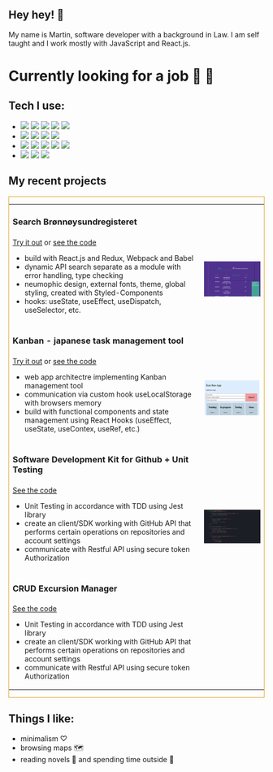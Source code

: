 ## **Hey hey!** 👋

<p>My name is Martin, software developer with a background in Law. I am self taught and I work mostly with JavaScript and React.js.</p>

# Currently looking for a job 💼 🤗


## Tech I use:

- <img src="https://img.shields.io/badge/JavaScript-goldenrod?logo=JavaScript&logoColor=white&style=flat-square"> <img src="https://img.shields.io/badge/HTML5-lightblue?logo=html5&style=flat-square&logoColor=orange"> <img src="https://img.shields.io/badge/CSS-pink?logo=css3&style=flat-square&logoColor=blue"> <img src="https://img.shields.io/badge/React.js-blue?logo=React&style=flat-square&logoColor=white"> <img src="https://img.shields.io/badge/Redux-violet?logo=redux&style=flat-square&logoColor=white">
-   <img src="https://img.shields.io/badge/React.Router-indianred?logo=React Router&style=flat-square&logoColor=white"> <img src="https://img.shields.io/badge/Jest-firebrick?logo=jest&style=flat-square&logoColor=white"> <img src="https://img.shields.io/badge/Styled components-hotpink?logo=Styled-components&style=flat-square&logoColor=purple"> <img src="https://img.shields.io/badge/JSON-black?logo=JSON&style=flat-square&logoColor=white">
- <img src="https://img.shields.io/badge/npm.js-red?logo=npm&style=flat-square&logoColor=red"> <img src="https://img.shields.io/badge/Webpack-blue?logo=Webpack&style=flat-square&logoColor=white"> <img src="https://img.shields.io/badge/Node.js-darkgreen?logo=Node.js&style=flat-square&logoColor=white"> <img src="https://img.shields.io/badge/Sass-hotpink?logo=sass&style=flat-square&logoColor=white"> <img src="https://img.shields.io/badge/Bootstrap4-darkviolet?logo=Bootstrap&style=flat-square&logoColor=white">  
- <img src="https://img.shields.io/badge/Git-black?logo=Git&style=flat-square&logoColor=white"> <img src="https://img.shields.io/badge/GitHub-white?logo=Github&style=flat-square&logoColor=black"> <img src="https://img.shields.io/badge/Markdown-darkblue?logo=Markdown&style=flat-square&logoColor=white">



## My recent projects
<div style="border: 1px solid goldenrod">
<table>
  <tr>
    <td><h3>Search Brønnøysundregisteret</h3></td>
    <td><br></td>
  </tr>
  <tr>
    <td>
        <a href="https://mlvrkhn.github.io/bluebird-api/ alt="try_api">Try it out</a>
        or
        <a href="https://github.com/mlvrkhn/bluebird-api alt="code_api">see the code</a>
      <ul>
        <li>build with React.js and Redux, Webpack and Babel</li>
        <li>dynamic API search separate as a module with error handling, type checking</li>
        <li>neumophic design, external fonts, theme, global styling, created with Styled-Components</li>
        <li>hooks: useState, useEffect, useDispatch, useSelector, etc.</li>
      </ul>
    </td>
    <td><img src="brreg_preview.png" alt="brreg_preview" width="300px" height="auto"></td>
  </tr>

  <tr>
    <td><h3>Kanban - japanese task management tool</h3></td>
    <td></td>
  </tr>
  <tr>
    <td>
        <a href="https://mlvrkhn.github.io/kanban_task_management_app">Try it out</a>
        or
        <a href="https://github.com/mlvrkhn/kanban_task_management_app/tree/master/kan-ban-san">see the code</a>
      <ul>
        <li>web app architectre implementing Kanban management tool</li>
        <li>communication via custom hook useLocalStorage with browsers memory</li>
        <li>build with functional components and state management using React Hooks (useEffect, useState, useContex, useRef, etc.)</li>
      </ul>
    </td>
    <td><img src="Screenshot.png" alt="ScreenshotKanban" width="400px" height="auto"></td>
  </tr>

  <tr>
    <td><h3>Software Development Kit for Github + Unit Testing</h3></td>
    <td></td>
  </tr>
  <tr>
    <td>
        <a href="https://github.com/mlvrkhn/SDK_GitHub_UnitTesting" alt="sdk_code">See the code</a>
      <ul>
        <li>Unit Testing in accordance with TDD using Jest library</li>
        <li>create an client/SDK working with GitHub API that performs certain operations on repositories and account settings</li>
        <li>communicate with Restful API using secure token Authorization</li>
      </ul>
    </td>
    <td><img src="testing-tests.png" alt="testing-tests" width="400px" height="auto"></td>
  </tr>

  <tr>
    <td><h3>CRUD Excursion Manager</h3></td>
    <td></td>
  </tr>
  <tr>
    <td>
        <a href="https://github.com/mlvrkhn/excursion_manager" alt="github_crud">See the code</a>
      <ul>
        <li>Unit Testing in accordance with TDD using Jest library</li>
        <li>create an client/SDK working with GitHub API that performs certain operations on repositories and account settings</li>
        <li>communicate with Restful API using secure token Authorization</li>
      </ul>
    </td>
  </tr>
</table>
</div>


## Things I like:
- minimalism ♡
- browsing maps 🗺
- reading novels 📙 and spending time outside 🌳
